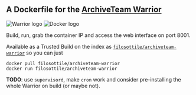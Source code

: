 ## A Dockerfile for the [ArchiveTeam Warrior](http://www.archiveteam.org/index.php?title=ArchiveTeam_Warrior)

![Warrior logo](http://www.archiveteam.org/images/thumb/f/f3/Archive_team.png/235px-Archive_team.png)
![Docker logo](https://upload.wikimedia.org/wikipedia/commons/7/79/Docker_%28container_engine%29_logo.png)

Build, run, grab the container IP and access the web interface on port 8001.

Available as a Trusted Build on the index as [`filosottile/archiveteam-warrior`](https://index.docker.io/u/filosottile/archiveteam-warrior/) so you can just

```
docker pull filosottile/archiveteam-warrior
docker run filosottile/archiveteam-warrior
```

**TODO**: use `supervisord`, make `cron` work and consider pre-installing the whole Warrior on build (or maybe not).
